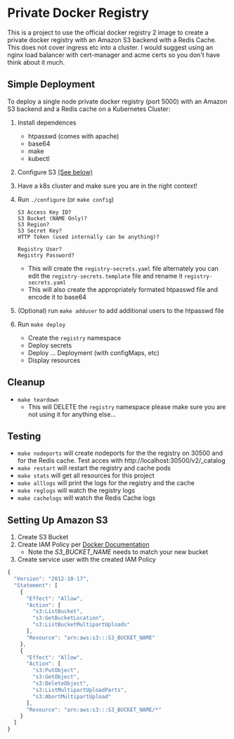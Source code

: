 # Private Docker Registry

This is a project to use the official docker registry 2 image to create a private docker registry with an Amazon S3 backend with a Redis Cache.  This does not cover ingress etc into a cluster.  I would suggest using an nginx load balancer with cert-manager and acme certs so you don't have think about it much.


## Simple Deployment
To deploy a single node private docker registry (port 5000) with an Amazon S3 backend and a Redis cache on a Kubernetes Cluster:


1. Install dependences
    * htpasswd (comes with apache)
    * base64
    * make
    * kubectl
2. Configure S3 [(See below)](https://github.com/tvoboril/private-docker-registry#setting-up-amazon-s3)
3. Have a k8s cluster and make sure you are in the right context!
4. Run `./configure` (or `make config`)


    ```
    S3 Access Key ID?
    S3 Bucket (NAME Only)?
    S3 Region?
    S3 Secret Key?
    HTTP Token (used internally can be anything)?
    
    Registry User?
    Registry Password?
    ```
    * This will create the `registry-secrets.yaml` file alternately you can edit the `registry-secrets.template` file and rename it `registry-secrets.yaml`
    * This will also create the appropriately formated htpasswd file and encode it to base64
5. (Optional) run `make adduser` to add additional users to the htpasswd file
6. Run `make deploy`
    * Create the `registry` namespace
    * Deploy secrets
    * Deploy ... Deployment (with configMaps, etc)
    * Display resources

## Cleanup
* `make teardown`
    * This will DELETE the `registry` namespace please make sure you are not using it for anything else...

## Testing
* `make nodeports` will create nodeports for the the registry on 30500 and for the Redis cache.  Test acces with http://localhost:30500/v2/_catalog
* `make restart` will restart the registry and cache pods
* `make stats` will get all resources for this project
* `make alllogs` will print the logs for the registry and the cache
* `make reglogs` will watch the registry logs
* `make cachelogs` will watch the Redis Cache logs 






## Setting Up Amazon S3

1. Create S3 Bucket
2. Create IAM Policy per [Docker Documentation](https://docs.docker.com/registry/storage-drivers/s3/#s3-permission-scopes)
    * Note the *S3_BUCKET_NAME* needs to match your new bucket
3. Create service user with the created IAM Policy

```javascript
{
  "Version": "2012-10-17",
  "Statement": [
    {
      "Effect": "Allow",
      "Action": [
        "s3:ListBucket",
        "s3:GetBucketLocation",
        "s3:ListBucketMultipartUploads"
      ],
      "Resource": "arn:aws:s3:::S3_BUCKET_NAME"
    },
    {
      "Effect": "Allow",
      "Action": [
        "s3:PutObject",
        "s3:GetObject",
        "s3:DeleteObject",
        "s3:ListMultipartUploadParts",
        "s3:AbortMultipartUpload"
      ],
      "Resource": "arn:aws:s3:::S3_BUCKET_NAME/*"
    }
  ]
}
```
